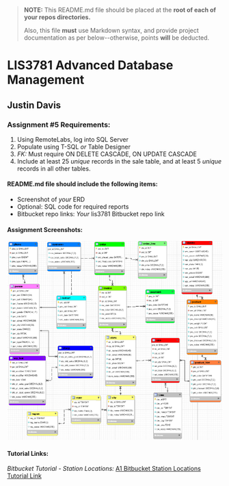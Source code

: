 > **NOTE:** This README.md file should be placed at the **root of each of your repos directories.**
>
>Also, this file **must** use Markdown syntax, and provide project documentation as per below--otherwise, points **will** be deducted.
>

# LIS3781 Advanced Database Management

## Justin Davis

### Assignment #5 Requirements:

[comment]: <> (>*Sub-Heading:*)

1. Using RemoteLabs, log into SQL Server
2. Populate using T-SQL *or* Table Designer
3. *FK:* Must require ON DELETE CASCADE, ON UPDATE CASCADE
4. Include at least 25 *unique* records in the sale table, and at least 5 *unique* records in all other tables.

#### README.md file should include the following items:

* Screenshot of *your* ERD
* Optional: SQL code for required reports
* Bitbucket repo links: *Your* lis3781 Bitbucket repo link

#### Assignment Screenshots:

![A5_ERD](img/a5_erd.png)

#### Tutorial Links:

*Bitbucket Tutorial - Station Locations:*
[A1 Bitbucket Station Locations Tutorial Link](https://bitbucket.org/jd19z/bitbucketstationlocations/ "Bitbucket Station Locations")